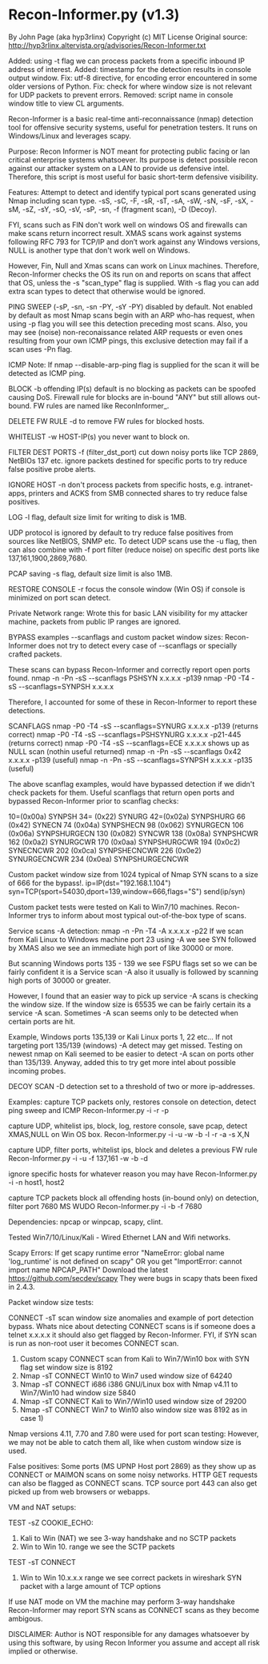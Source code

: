 # Recon-Informer.py (v1.3)
By John Page (aka hyp3rlinx) Copyright (c) MIT License
Original source: http://hyp3rlinx.altervista.org/advisories/Recon-Informer.txt

Added: using -t flag we can process packets from a specific inbound IP address of interest.
Added: timestamp for the detection results in console output window.
Fix: utf-8 directive, for encoding error encountered in some older versions of Python.
Fix: check for where window size is not relevant for UDP packets to prevent errors.
Removed: script name in console window title to view CL arguments.

Recon-Informer is a basic real-time anti-reconnaissance (nmap) detection tool for offensive security systems, useful for penetration testers.
It runs on Windows/Linux and leverages scapy.

Purpose:
Recon Informer is NOT meant for protecting public facing or lan critical enterprise systems whatsoever.
Its purpose is detect possible recon against our attacker system on a LAN to provide us defensive intel.
Therefore, this script is most useful for basic short-term defensive visibility.

Features:
Attempt to detect and identify typical port scans generated using Nmap including scan type.
-sS, -sC, -F, -sR, -sT, -sA, -sW, -sN, -sF, -sX, -sM, -sZ, -sY, -sO, -sV, -sP, -sn, -f (fragment scan), -D (Decoy).

FYI, scans such as FIN don't work well on windows OS and firewalls can make scans return incorrect result.
XMAS scans work against systems following RFC 793 for TCP/IP and don’t work against any Windows versions,
NULL is another type that don't work well on Windows.

However, Fin, Null and Xmas scans can work on Linux machines. Therefore, Recon-Informer checks the OS
its run on and reports on scans that affect that OS, unless the -s "scan_type" flag is supplied.
With -s flag you can add extra scan types to detect that otherwise would be ignored.

PING SWEEP (-sP, -sn, -sn -PY, -sY -PY) disabled by default.
Not enabled by default as most Nmap scans begin with an ARP who-has request, when using -p flag you
will see this detection preceding most scans. Also, you may see (noise) non-reconaissance related ARP
requests or even ones resulting from your own ICMP pings, this exclusive detection may fail if a scan uses -Pn flag.

ICMP
Note: If nmap --disable-arp-ping flag is supplied for the scan it will be detected as ICMP ping.

BLOCK -b offending IP(s) default is no blocking as packets can be spoofed causing DoS.
Firewall rule for blocks are in-bound "ANY" but still allows out-bound.
FW rules are named like ReconInformer_<HOST-IP>.

DELETE FW RULE -d <IP-ADDR> to remove FW rules for blocked hosts.

WHITELIST -w HOST-IP(s) you never want to block on.

FILTER DEST PORTS -f (filter_dst_port) cut down noisy ports like TCP 2869, NetBIOs 137 etc.
ignore packets destined for specific ports to try reduce false positive probe alerts.

IGNORE HOST -n don't process packets from specific hosts, e.g. intranet-apps, printers and ACKS
from SMB connected shares to try reduce false positives.

LOG -l flag, default size limit for writing to disk is 1MB.

UDP protocol is ignored by default to try reduce false positives from sources like NetBIOS, SNMP etc.
To detect UDP scans use the -u flag, then can also combine with -f port filter
(reduce noise) on specific dest ports like 137,161,1900,2869,7680.

PCAP saving -s flag, default size limit is also 1MB.

RESTORE CONSOLE -r focus the console window (Win OS) if console is minimized on port scan detect.

Private Network range:
Wrote this for basic LAN visibility for my attacker machine, packets from public IP ranges are ignored. 

BYPASS examples --scanflags and custom packet window sizes:
Recon-Informer does not try to detect every case of --scanflags or specially crafted packets.

These scans can bypass Recon-Informer and correctly report open ports found.
nmap -n -Pn -sS --scanflags PSHSYN x.x.x.x -p139
nmap -P0 -T4 -sS --scanflags=SYNPSH x.x.x.x

Therefore, I accounted for some of these in Recon-Informer to report these detections.

SCANFLAGS
nmap -P0 -T4 -sS --scanflags=SYNURG x.x.x.x -p139 (returns correct)
nmap -P0 -T4 -sS --scanflags=PSHSYNURG x.x.x.x -p21-445 (returns correct)
nmap -P0 -T4 -sS --scanflags=ECE x.x.x.x shows up as NULL scan (nothin useful returned)
nmap -n -Pn -sS --scanflags 0x42 x.x.x.x -p139 (useful)
nmap -n -Pn -sS --scanflags=SYNPSH x.x.x.x -p135 (useful)

The above scanflag examples, would have bypassed detection if we didn't check packets for them.
Useful scanflags that return open ports and bypassed Recon-Informer prior to scanflag checks:

10=(0x00a) SYNPSH
34= (0x22) SYNURG
42=(0x02a) SYNPSHURG
66 (0x42) SYNECN
74 (0x04a) SYNPSHECN
98 (0x062) SYNURGECN
106 (0x06a) SYNPSHURGECN
130 (0x082) SYNCWR
138 (0x08a) SYNPSHCWR
162 (0x0a2) SYNURGCWR
170 (0x0aa) SYNPSHURGCWR
194  (0x0c2) SYNECNCWR
202 (0x0ca) SYNPSHECNCWR
226 (0x0e2) SYNURGECNCWR
234 (0x0ea) SYNPSHURGECNCWR

Custom packet window size from 1024 typical of Nmap SYN scans to a size of 666 for the bypass!.
ip=IP(dst="192.168.1.104")
syn=TCP(sport=54030,dport=139,window=666,flags="S")
send(ip/syn)

Custom packet tests were tested on Kali to Win7/10 machines.
Recon-Informer trys to inform about most typical out-of-the-box type of scans.

Service scans -A detection:
nmap -n -Pn -T4 -A x.x.x.x -p22
If we scan from Kali Linux to Windows machine port 23 using -A we see SYN followed by XMAS
also we see an immediate high port of like 30000 or more.

But scanning Windows ports 135 - 139 we see FSPU flags set so we can be fairly confident 
it is a Service scan -A also it usually is followed by scanning high ports of 30000 or greater.

However, I found that an easier way to pick up service -A scans is checking the window size.
If the window size is 65535 we can be fairly certain its a service -A scan.
Sometimes -A scan seems only to be detected when certain ports are hit.

Example, Windows ports 135,139 or Kali Linux ports 1, 22 etc...
If not targeting port 135/139 (windows) -A detect may get missed.
Testing on newest nmap on Kali seemed to be easier to detect -A scan on ports other than 135/139.
Anyway, added this to try get more intel about possible incoming probes.

DECOY SCAN -D detection set to a threshold of two or more ip-addresses.

Examples:
capture TCP packets only, restores console on detection, detect ping sweep and ICMP
Recon-Informer.py -i <ATTACKER-BOX> -r -p

capture UDP, whitelist ips, block, log, restore console, save pcap, detect XMAS,NULL on Win OS box.
Recon-Informer.py -i <ATTACKER-BOX> -u  -w -b -l -r -a -s X,N

capture UDP, filter ports, whitelist ips, block and deletes a previous FW rule
Recon-Informer.py -i <ATTACKER-BOX> -u -f 137,161  -w -b -d <HOST-IP>

ignore specific hosts for whatever reason you may have
Recon-Informer.py -i <ATTACKER-BOX> -n host1, host2

capture TCP packets block all offending hosts (in-bound only) on detection, filter port 7680 MS WUDO
Recon-Informer.py -i <ATTACKER-BOX> -b -f 7680

Dependencies:
npcap or winpcap, scapy, clint.

Tested Win7/10/Linux/Kali - Wired Ethernet LAN and Wifi networks.

Scapy Errors:
If get scapy runtime error "NameError: global name 'log_runtime' is not defined on scapy"
OR you get "ImportError: cannot import name NPCAP_PATH"
Download the latest https://github.com/secdev/scapy
They were bugs in scapy thats been fixed in 2.4.3.

Packet window size tests:

CONNECT -sT scan window size anomalies and example of port detection bypass.
Whats nice about detecting CONNECT scans is if someone does a telnet x.x.x.x <port> it
should also get flagged by Recon-Informer. FYI, if SYN scan is run as non-root user
it becomes CONNECT scan.

1) Custom scapy CONNECT scan from Kali to Win7/Win10 box with SYN flag set window size is 8192
2) Nmap -sT CONNECT Win10 to Win7 used window size of 64240
3) Nmap -sT CONNECT i686 i386 GNU/Linux box with Nmap v4.11 to Win7/Win10 had window size 5840
4) Nmap -sT CONNECT Kali to Win7/Win10 used window size of 29200
5) Nmap -sT CONNECT Win7 to Win10 also window size was 8192 as in case 1) 

Nmap versions 4.11, 7.70 and 7.80 were used for port scan testing:
However, we may not be able to catch them all, like when custom window size is used.

False positives:
Some ports (MS UPNP Host port 2869) as they show up as CONNECT or MAIMON
scans on some noisy networks. HTTP GET requests can also be flagged as CONNECT scans.
TCP source port 443 can also get picked up from web browsers or webapps.

VM and NAT setups:

TEST -sZ COOKIE_ECHO:
1) Kali to Win (NAT) we see 3-way handshake and no SCTP packets
2) Win to Win 10. range we see the SCTP packets

TEST -sT CONNECT
1) Win to Win 10.x.x.x range we see correct packets in wireshark
SYN packet with a large amount of TCP options

If use NAT mode on VM the machine may perform 3-way handshake
Recon-Informer may report SYN scans as CONNECT scans as they become ambigous.


DISCLAIMER:
Author is NOT responsible for any damages whatsoever by using this software,
by using Recon Informer you assume and accept all risk implied or otherwise.

